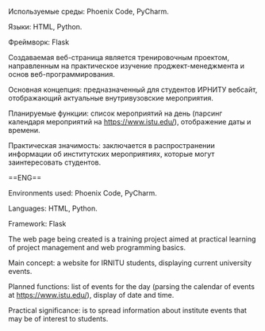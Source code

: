 Используемые среды: Phoenix Code, PyCharm.

Языки: HTML, Python.

Фреймворк: Flask

Создаваемая веб-страница является тренировочным проектом, направленным на практическое изучение проджект-менеджмента и основ веб-программирования.

Основная концепция: предназначенный для студентов ИРНИТУ вебсайт, отображающий актуальные внутривузовские мероприятия.

Планируемые функции: список мероприятий на день (парсинг календаря мероприятий на https://www.istu.edu/), отображение даты и времени.

Практическая значимость: заключается в распространении информации об институтских мероприятиях, которые могут заинтересовать студентов.

  ==ENG==

Environments used: Phoenix Code, PyCharm.

Languages: HTML, Python.

Framework: Flask

The web page being created is a training project aimed at practical learning of project management and web programming basics.

Main concept: a website for IRNITU students, displaying current university events.

Planned functions: list of events for the day (parsing the calendar of events at https://www.istu.edu/), display of date and time.

Practical significance: is to spread information about institute events that may be of interest to students.
